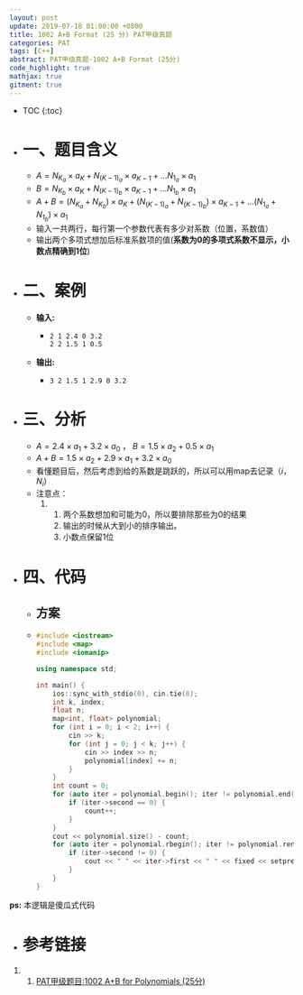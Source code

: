 ```yaml
---
layout: post
update: 2019-07-18 01:00:00 +0800
title: 1002 A+B Format (25 分) PAT甲级真题
categories: PAT
tags: [C++]
abstract: PAT甲级真题-1002 A+B Format (25分)
code_highlight: true
mathjax: true
gitment: true
---
```

* TOC
{:toc}
* # 一、题目含义
    * $A=N_{K_a}\times a_K+N_{(K - 1)_ a}\times a_{K-1}+...N_{1_a}\times a_1$
    * $B=N_{K_b} \times a_K+N_{(K - 1)_ b}\times a_{K-1}+...N_{1_b}\times a_1$
    * $A+B=(N_{K_a}+N_{K_b}) \times a_K+(N_{(K - 1)_ a}+N_{(K - 1)_ b})\times a_{K-1}+...( N_{1_ a} + N_{1_ b} )\times a_1$
    * 输入一共两行，每行第一个参数代表有多少对系数（位置，系数值）
    * 输出两个多项式想加后标准系数项的值(**系数为0的多项式系数不显示，小数点精确到1位**)
* # 二、案例
    * **输入:** 
        *   ```none
            2 1 2.4 0 3.2
            2 2 1.5 1 0.5
            ```
    * **输出:** 
        *   ```none
            3 2 1.5 1 2.9 0 3.2
            ```
* # 三、分析
    * $A=2.4\times a_1+3.2\times a_0$ ， $B=1.5\times a_2+0.5\times a_1$
    * $A+B=1.5\times a_2+2.9\times a_1+3.2\times a_0$
    * 看懂题目后，然后考虑到给的系数是跳跃的，所以可以用map去记录（$i$，$N_i$)
    * 注意点：
        1.  1. 两个系数想加和可能为0，所以要排除那些为0的结果
            2. 输出的时候从大到小的排序输出。
            3. 小数点保留1位
* # 四、代码
    *   ## 方案
    *   ```cpp
        #include <iostream>
        #include <map>
        #include <iomanip>
        
        using namespace std;
        
        int main() {
            ios::sync_with_stdio(0), cin.tie(0);
            int k, index;
            float n;
            map<int, float> polynomial;
            for (int i = 0; i < 2; i++) {
                cin >> k;
                for (int j = 0; j < k; j++) {
                    cin >> index >> n;
                    polynomial[index] += n;
                }
            }
            int count = 0;
            for (auto iter = polynomial.begin(); iter != polynomial.end(); ++iter) {
                if (iter->second == 0) {
                    count++;
                }
            }
            cout << polynomial.size() - count;
            for (auto iter = polynomial.rbegin(); iter != polynomial.rend(); ++iter) {
                if (iter->second != 0) {
                    cout << " " << iter->first << " " << fixed << setprecision(1) << iter->second;
                }
            }
        }
        ```

**ps:** 本逻辑是傻瓜式代码
* # 参考链接
1. 1. [PAT甲级题目:1002 A+B for Polynomials (25分)](https://pintia.cn/problem-sets/994805342720868352/problems/994805526272000000)

